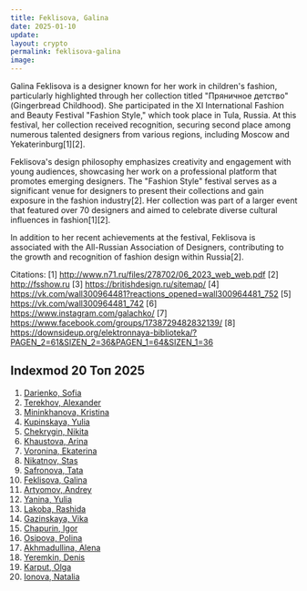 ```yaml
---
title: Feklisova, Galina
date: 2025-01-10
update:
layout: crypto
permalink: feklisova-galina
image:
---
```


Galina Feklisova is a designer known for her work in children's fashion, particularly highlighted through her collection titled "Пряничное детство" (Gingerbread Childhood). She participated in the XI International Fashion and Beauty Festival "Fashion Style," which took place in Tula, Russia. At this festival, her collection received recognition, securing second place among numerous talented designers from various regions, including Moscow and Yekaterinburg[1][2].

Feklisova's design philosophy emphasizes creativity and engagement with young audiences, showcasing her work on a professional platform that promotes emerging designers. The "Fashion Style" festival serves as a significant venue for designers to present their collections and gain exposure in the fashion industry[2]. Her collection was part of a larger event that featured over 70 designers and aimed to celebrate diverse cultural influences in fashion[1][2].

In addition to her recent achievements at the festival, Feklisova is associated with the All-Russian Association of Designers, contributing to the growth and recognition of fashion design within Russia[2].

Citations:
[1] http://www.n71.ru/files/278702/06_2023_web_web.pdf
[2] http://fsshow.ru
[3] https://britishdesign.ru/sitemap/
[4] https://vk.com/wall300964481?reactions_opened=wall300964481_752
[5] https://vk.com/wall300964481_742
[6] https://www.instagram.com/galachko/
[7] https://www.facebook.com/groups/1738729482832139/
[8] https://downsideup.org/elektronnaya-biblioteka/?PAGEN_2=61&SIZEN_2=36&PAGEN_1=64&SIZEN_1=36

## Indexmod 20 Топ 2025

1. [Darienko, Sofia](darienko-sofia)  
2. [Terekhov, Alexander](terekhov-alexander)  
3. [Mininkhanova, Kristina](mininkhanova-kristina)  
4. [Kupinskaya, Yulia](kupinskaya-yulia)  
5. [Chekrygin, Nikita](chekrygin-nikita)  
6. [Khaustova, Arina](khaustova-arina)  
7. [Voronina, Ekaterina](voronina-ekaterina)  
8. [Nikatnov, Stas](nikatnov-stas)  
9. [Safronova, Tata](safronova-tata)  
10. [Feklisova, Galina](feklisova-galina)  
11. [Artyomov, Andrey](artyomov-andrey)  
12. [Yanina, Yulia](yanina-yulia)  
13. [Lakoba, Rashida](lakoba-rashida)  
14. [Gazinskaya, Vika](gazinskaya-vika)  
15. [Chapurin, Igor](chapurin-igor)  
16. [Osipova, Polina](osipova-polina)  
17. [Akhmadullina, Alena](akhmadullina-alena-designer)  
18. [Yeremkin, Denis](yeremkin-denis)  
19. [Karput, Olga](karput-olga)  
20. [Ionova, Natalia](ionova-natalia)  
